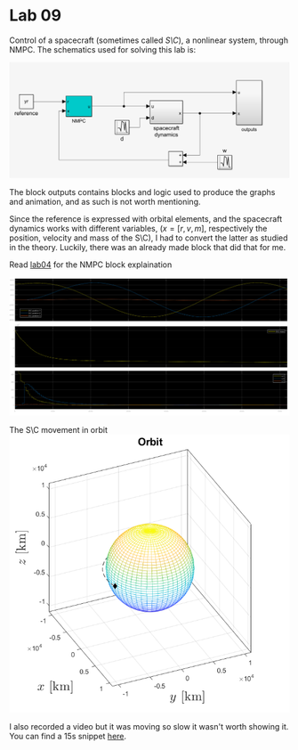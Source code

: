 # Lab 09

Control of a spacecraft (sometimes called *S\C*), a nonlinear system, through NMPC. The schematics used for solving this lab is:

![schematics](../images/lab09_schematics.png)

The block outputs contains blocks and logic used to produce the graphs and animation, and as such is not worth mentioning.

Since the reference is expressed with orbital elements, and the spacecraft dynamics works with different variables, ($x = [r, v, m]$, respectively the position, velocity and mass of the S\C), I had to convert the latter as studied in the theory. Luckily, there was an already made block that did that for me.

Read [lab04](../lab04/) for the NMPC block explaination

![System state](../images/lab09_system_state.png)

The S\C movement in orbit
![orbit](../images/lab09_orbit.png)

I also recorded a video but it was moving so slow it wasn't worth showing it. You can find a 15s snippet [here](../images/lab09_orbit_snippet.mp4).